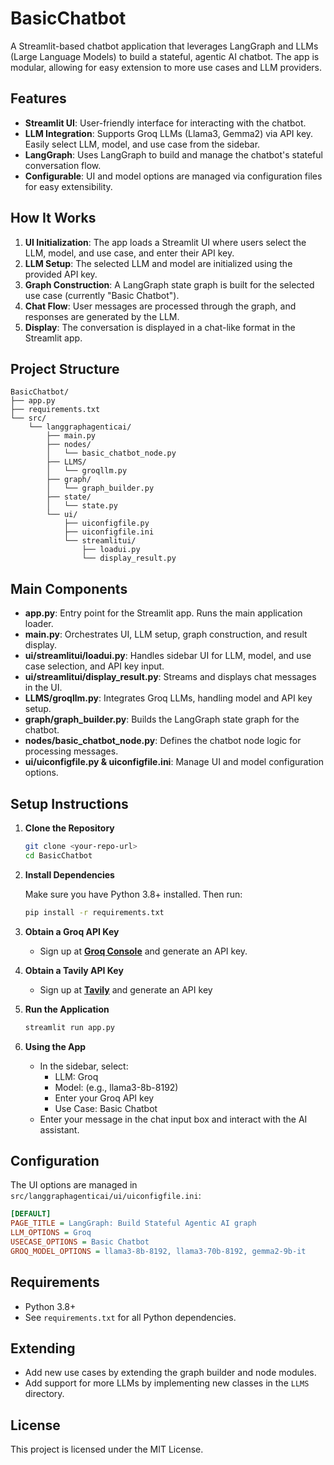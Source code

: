 # BasicChatbot

A Streamlit-based chatbot application that leverages LangGraph and LLMs (Large Language Models) to build a stateful, agentic AI chatbot. The app is modular, allowing for easy extension to more use cases and LLM providers.

## Features

- **Streamlit UI**: User-friendly interface for interacting with the chatbot.
- **LLM Integration**: Supports Groq LLMs (Llama3, Gemma2) via API key. Easily select LLM, model, and use case from the sidebar.
- **LangGraph**: Uses LangGraph to build and manage the chatbot's stateful conversation flow.
- **Configurable**: UI and model options are managed via configuration files for easy extensibility.

## How It Works

1. **UI Initialization**: The app loads a Streamlit UI where users select the LLM, model, and use case, and enter their API key.
2. **LLM Setup**: The selected LLM and model are initialized using the provided API key.
3. **Graph Construction**: A LangGraph state graph is built for the selected use case (currently "Basic Chatbot").
4. **Chat Flow**: User messages are processed through the graph, and responses are generated by the LLM.
5. **Display**: The conversation is displayed in a chat-like format in the Streamlit app.

## Project Structure

```
BasicChatbot/
├── app.py
├── requirements.txt
└── src/
    └── langgraphagenticai/
        ├── main.py
        ├── nodes/
        │   └── basic_chatbot_node.py
        ├── LLMS/
        │   └── groqllm.py
        ├── graph/
        │   └── graph_builder.py
        ├── state/
        │   └── state.py
        └── ui/
            ├── uiconfigfile.py
            ├── uiconfigfile.ini
            └── streamlitui/
                ├── loadui.py
                └── display_result.py
```

## Main Components

- **app.py**: Entry point for the Streamlit app. Runs the main application loader.
- **main.py**: Orchestrates UI, LLM setup, graph construction, and result display.
- **ui/streamlitui/loadui.py**: Handles sidebar UI for LLM, model, and use case selection, and API key input.
- **ui/streamlitui/display_result.py**: Streams and displays chat messages in the UI.
- **LLMS/groqllm.py**: Integrates Groq LLMs, handling model and API key setup.
- **graph/graph_builder.py**: Builds the LangGraph state graph for the chatbot.
- **nodes/basic_chatbot_node.py**: Defines the chatbot node logic for processing messages.
- **ui/uiconfigfile.py & uiconfigfile.ini**: Manage UI and model configuration options.

## Setup Instructions

1. **Clone the Repository**

   ```bash
   git clone <your-repo-url>
   cd BasicChatbot
   ```

2. **Install Dependencies**

   Make sure you have Python 3.8+ installed. Then run:

   ```bash
   pip install -r requirements.txt
   ```

3. **Obtain a Groq API Key**

   - Sign up at **[Groq Console](https://console.groq.com/keys)** and generate an API key.

4. **Obtain a Tavily API Key**
   - Sign up at **[Tavily](https://app.tavily.com/home)** and generate an API key

5. **Run the Application**

   ```bash
   streamlit run app.py
   ```

6. **Using the App**

   - In the sidebar, select:
     - LLM: Groq
     - Model: (e.g., llama3-8b-8192)
     - Enter your Groq API key
     - Use Case: Basic Chatbot
   - Enter your message in the chat input box and interact with the AI assistant.

## Configuration

The UI options are managed in `src/langgraphagenticai/ui/uiconfigfile.ini`:

```ini
[DEFAULT]
PAGE_TITLE = LangGraph: Build Stateful Agentic AI graph
LLM_OPTIONS = Groq
USECASE_OPTIONS = Basic Chatbot
GROQ_MODEL_OPTIONS = llama3-8b-8192, llama3-70b-8192, gemma2-9b-it
```

## Requirements

- Python 3.8+
- See `requirements.txt` for all Python dependencies.

## Extending

- Add new use cases by extending the graph builder and node modules.
- Add support for more LLMs by implementing new classes in the `LLMS` directory.

## License

This project is licensed under the MIT License.